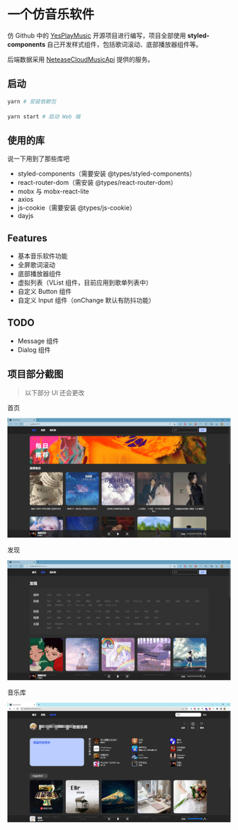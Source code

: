# 一个仿音乐软件

仿 Github 中的 [YesPlayMusic](https://github.com/qier222/YesPlayMusic) 开源项目进行编写，项目全部使用 **styled-components** 自己开发样式组件，包括歌词滚动、底部播放器组件等。

后端数据采用 [NeteaseCloudMusicApi](https://github.com/Binaryify/NeteaseCloudMusicApi) 提供的服务。

## 启动

```bash
yarn # 安装依赖包

yarn start # 启动 Web 端
```

## 使用的库

说一下用到了那些库吧

- styled-components（需要安装 @types/styled-components）
- react-router-dom（需安装 @types/react-router-dom）
- mobx 与 mobx-react-lite
- axios
- js-cookie（需要安装 @types/js-cookie）
- dayjs

## Features

- 基本音乐软件功能
- 全屏歌词滚动
- 底部播放器组件
- 虚拟列表（VList 组件，目前应用到歌单列表中）
- 自定义 Button 组件
- 自定义 Input 组件（onChange 默认有防抖功能）

## TODO

- Message 组件
- Dialog 组件

## 项目部分截图

> 以下部分 UI 还会更改

首页

![](./docs/img/img01.png)

发现

![](./docs/img/img02.png)

音乐库

![](./docs/img/img03.png)
